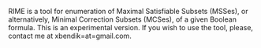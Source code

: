RIME is a tool for enumeration of Maximal Satisfiable Subsets (MSSes), or alternatively, Minimal Correction Subsets (MCSes), of a given Boolean formula. 
This is an experimental version. If you wish to use the tool, please, contact me at xbendik=at=gmail.com.

